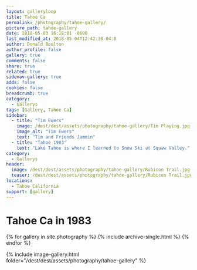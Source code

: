```yaml
---
layout: galleryloop
title: Tahoe Ca
permalink: /photography/tahoe-gallery/
picture_path: tahoe-gallery
date: 2018-05-03 16:18:01 -0600
last_modified_at: 2018-05-04T12:42:38-04:0
author: Donald Boulton
author_profile: false
gallery: true
comments: false
share: true
related: true
sidenav-gallery: true
adds: false
cookies: false
breadcrumb: true
category:
  - Gallerys
tags: [Gallery, Tahoe Ca] 
sidebar:
  - title: "Tim Ewers"
    image: /dest/dest/assets/photography/tahoe-gallery/Tim Playing.jpg
    image_alt: "Tim Ewers"
    text: "Tim and Friends Jammin"
  - title: "Tahoe 1983"
    text: "Lake Tahoe is where I learned to Snow Ski at Squaw Valley."
category:
  - Gallerys
header:
  image: /dest/dest/assets/photography/tahoe-gallery/Rubicon Trail.jpg
  teaser: /dest/dest/assets/photography/tahoe-gallery/Rubicon Trail.jpg
locations:
  - Tahoe California
support: [gallery]
---
```

# Tahoe Ca in 1983

{% for gallery in site.photography %}
  {% include archive-single.html %}
{% endfor %}

{% include image-gallery.html folder="/dest/dest/assets/photography/tahoe-gallery" %}

